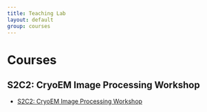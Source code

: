 ```yaml
---
title: Teaching Lab
layout: default
group: courses
---
```


# Courses


## S2C2: CryoEM Image Processing Workshop
* [S2C2: CryoEM Image Processing Workshop](https://cryoem.slac.stanford.edu/s2c2/march-11-13-2019)
